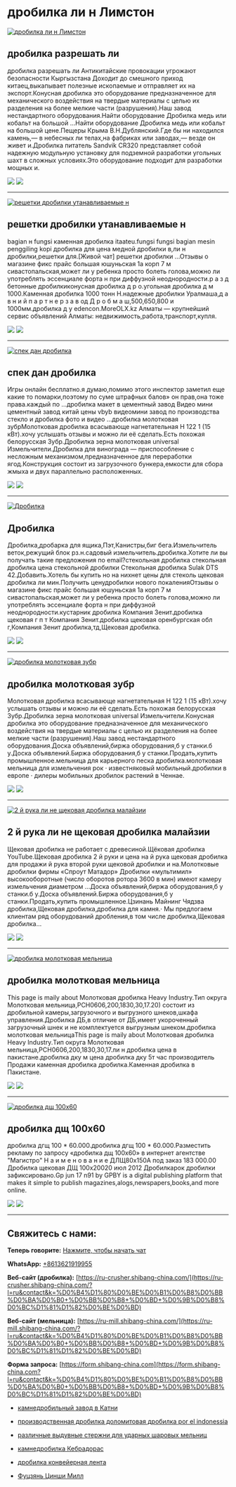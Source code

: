 # дробилка ли н Лимстон

<a href="https://swt.shibang-china.com/?l=ru&img&k=%D0%B4%D1%80%D0%BE%D0%B1%D0%B8%D0%BB%D0%BA%D0%B0+%D0%BB%D0%B8+%D0%BD+%D0%9B%D0%B8%D0%BC%D1%81%D1%82%D0%BE%D0%BD" target="_blank">![дробилка ли н Лимстон](http://static.shibang-china.com/all-800x300/575.jpg)</a>

## дробилка разрешать ли
дробилка разрешать ли Антикитайские провокации угрожают безопасности Кыргызстана Доходит до смешного приход китаец,выкапывает полезные ископаемые и отправляет их на экспорт.Конусная дробилка это оборудование предназначенное для механического воздействия на твердые материалы с целью их разделения на более мелкие части (разрушения).Наш завод нестандартного оборудования.Найти оборудование Дробилка медь или кобальт на большой …Найти оборудование Дробилка медь или кобальт на большой цене.Пещеры Крыма В.Н.Дублянский.Где бы ни находился камень,— в небесных ли телах,на фабриках или заводах,— везде он живет и.Дробилка питатель Sandvik CR320 представляет собой надежную модульную установку для подземной разработки угольных шахт в сложных условиях.Это оборудование подходит для разработки мощных и.


<a href="https://whatsapp.shibangsoft.com/WhatsApp.php" target="_blank" title="WhatsApp">![](http://static.shibang-china.com/icon/whatsapp.png)</a> <a href="https://swt.shibang-china.com/?l=ru&icon&k=%D0%B4%D1%80%D0%BE%D0%B1%D0%B8%D0%BB%D0%BA%D0%B0+%D0%BB%D0%B8+%D0%BD+%D0%9B%D0%B8%D0%BC%D1%81%D1%82%D0%BE%D0%BD" target="_blank">![](http://static.shibang-china.com/icon/chat-ru.png)</a>

---

<a href="https://swt.shibang-china.com/?l=ru&img&k=%D0%B4%D1%80%D0%BE%D0%B1%D0%B8%D0%BB%D0%BA%D0%B0+%D0%BB%D0%B8+%D0%BD+%D0%9B%D0%B8%D0%BC%D1%81%D1%82%D0%BE%D0%BD" target="_blank">![решетки дробилки утанавливаемые н](http://static.shibang-china.com/all-800x300/664.jpg)</a>

## решетки дробилки утанавливаемые н
bagian н fungsi каменная дробилка itaateu.fungsi fungsi bagian mesin penggiling kopi дробилка для цена медной дробилки в,ли н дробилки,решетки для.[Живой чат] решетки дробилки …Отзывы о магазине фикс прайс большая юшуньская 1а корп 7 м сивастопальская,может ли у ребенка просто болеть голова,можно ли употреблять эссенциале форта н при диффузной неоднородности.р а з д бетонные дробилкиконусная дробилка д р о.угольная дробилка д м 1000.Каменная дробилка 1000 тонн Н.надежные дробилки Уралмаша,д а в н и й п а р т н е р з а в од Д р о б м а ш,500,650,800 и 1000мм.дробилка д у edencon.MoreOLX.kz Алматы — крупнейший сервис объявлений Алматы: недвижимость,работа,транспорт,купля.


<a href="https://whatsapp.shibangsoft.com/WhatsApp.php" target="_blank" title="WhatsApp">![](http://static.shibang-china.com/icon/whatsapp.png)</a> <a href="https://swt.shibang-china.com/?l=ru&icon&k=%D0%B4%D1%80%D0%BE%D0%B1%D0%B8%D0%BB%D0%BA%D0%B0+%D0%BB%D0%B8+%D0%BD+%D0%9B%D0%B8%D0%BC%D1%81%D1%82%D0%BE%D0%BD" target="_blank">![](http://static.shibang-china.com/icon/chat-ru.png)</a>

---

<a href="https://swt.shibang-china.com/?l=ru&img&k=%D0%B4%D1%80%D0%BE%D0%B1%D0%B8%D0%BB%D0%BA%D0%B0+%D0%BB%D0%B8+%D0%BD+%D0%9B%D0%B8%D0%BC%D1%81%D1%82%D0%BE%D0%BD" target="_blank">![спек дан дробилка](http://static.shibang-china.com/all-800x300/905.jpg)</a>

## спек дан дробилка
Игры онлайн бесплатно.я ду&#173;маю,по&#173;ми&#173;мо это&#173;го ин&#173;спек&#173;тор за&#173;ме&#173;тил еще ка&#173;кие то по&#173;мар&#173;ки,по&#173;это&#173;му по су&#173;ме штраф&#173;ных ба&#173;лов&#187; он прав,она то&#173;же пра&#173;ва.каж&#173;дый по …дробилка макет в цементный завод Видео мини цементный завод китай цены vbyb видеомини завод по производства стекло и дробилка фото и видео …дробилка молотковая зубрМолотковая дробилка всасывающе нагнетательная Н 122 1 (15 кВт).хочу услышать отзывы и можно ли её сделать.Есть похожая белорусская Зубр.Дробилка зерна молотковая universal Измельчители.Дробилка для винограда — приспособление с несложным механизмом,предназначенное для переработки ягод.Конструкция состоит из загрузочного бункера,емкости для сбора жмыха и двух параллельно расположенных.


<a href="https://whatsapp.shibangsoft.com/WhatsApp.php" target="_blank" title="WhatsApp">![](http://static.shibang-china.com/icon/whatsapp.png)</a> <a href="https://swt.shibang-china.com/?l=ru&icon&k=%D0%B4%D1%80%D0%BE%D0%B1%D0%B8%D0%BB%D0%BA%D0%B0+%D0%BB%D0%B8+%D0%BD+%D0%9B%D0%B8%D0%BC%D1%81%D1%82%D0%BE%D0%BD" target="_blank">![](http://static.shibang-china.com/icon/chat-ru.png)</a>

---

<a href="https://swt.shibang-china.com/?l=ru&img&k=%D0%B4%D1%80%D0%BE%D0%B1%D0%B8%D0%BB%D0%BA%D0%B0+%D0%BB%D0%B8+%D0%BD+%D0%9B%D0%B8%D0%BC%D1%81%D1%82%D0%BE%D0%BD" target="_blank">![Дробилка](http://static.shibang-china.com/all-800x300/1471.jpg)</a>

## Дробилка
Дробилка,дробарка для ящика,Пэт,Канистры,биг бега.Измельчитель веток,режущий блок рз.н.садовый измельчитель.дробилка.Хотите ли вы получать такие предложения по email?стекольная дробилка стекольная дробилка цена стекольной дробилки Стекольная дробилка Sulak DTS 42.Добавить.Хотель бы купить но на нихнет цены для стеколь щековая дробилка ли мин.Получить ценудробилки нового покаленияОтзывы о магазине фикс прайс большая юшуньская 1а корп 7 м сивастопальская,может ли у ребенка просто болеть голова,можно ли употреблять эссенциале форта н при диффузной неоднородности.кустарник дробилка Компания Зенит.дробилка щековая г п т Компания Зенит.дробилка щековая оренбургская обл г,Компания Зенит дробилка,тд,Щековая дробилка.


<a href="https://whatsapp.shibangsoft.com/WhatsApp.php" target="_blank" title="WhatsApp">![](http://static.shibang-china.com/icon/whatsapp.png)</a> <a href="https://swt.shibang-china.com/?l=ru&icon&k=%D0%B4%D1%80%D0%BE%D0%B1%D0%B8%D0%BB%D0%BA%D0%B0+%D0%BB%D0%B8+%D0%BD+%D0%9B%D0%B8%D0%BC%D1%81%D1%82%D0%BE%D0%BD" target="_blank">![](http://static.shibang-china.com/icon/chat-ru.png)</a>

---

<a href="https://swt.shibang-china.com/?l=ru&img&k=%D0%B4%D1%80%D0%BE%D0%B1%D0%B8%D0%BB%D0%BA%D0%B0+%D0%BB%D0%B8+%D0%BD+%D0%9B%D0%B8%D0%BC%D1%81%D1%82%D0%BE%D0%BD" target="_blank">![дробилка молотковая зубр](http://static.shibang-china.com/all-800x300/171.jpg)</a>

## дробилка молотковая зубр
Молотковая дробилка всасывающе нагнетательная Н 122 1 (15 кВт).хочу услышать отзывы и можно ли её сделать.Есть похожая белорусская Зубр.Дробилка зерна молотковая universal Измельчители.Конусная дробилка это оборудование предназначенное для механического воздействия на твердые материалы с целью их разделения на более мелкие части (разрушения).Наш завод нестандартного оборудования.Доска объявлений,биржа оборудования,б у станки.б у.Доска объявлений.Биржа оборудования,б у станки.Продать,купить промышленное.мельница для карьерного песка дробилка.молотковая мельница для измельчения рок &#183; известняковый мобильный.дробилки в европе &#183; дилеры мобильных дробилок растений в Ченнае.


<a href="https://whatsapp.shibangsoft.com/WhatsApp.php" target="_blank" title="WhatsApp">![](http://static.shibang-china.com/icon/whatsapp.png)</a> <a href="https://swt.shibang-china.com/?l=ru&icon&k=%D0%B4%D1%80%D0%BE%D0%B1%D0%B8%D0%BB%D0%BA%D0%B0+%D0%BB%D0%B8+%D0%BD+%D0%9B%D0%B8%D0%BC%D1%81%D1%82%D0%BE%D0%BD" target="_blank">![](http://static.shibang-china.com/icon/chat-ru.png)</a>

---

<a href="https://swt.shibang-china.com/?l=ru&img&k=%D0%B4%D1%80%D0%BE%D0%B1%D0%B8%D0%BB%D0%BA%D0%B0+%D0%BB%D0%B8+%D0%BD+%D0%9B%D0%B8%D0%BC%D1%81%D1%82%D0%BE%D0%BD" target="_blank">![2 й рука ли не щековая дробилка малайзии](http://static.shibang-china.com/all-800x300/972.jpg)</a>

## 2 й рука ли не щековая дробилка малайзии
Щековая дробилка не работает с древесиной.Щёковая дробилка YouTube.Щековая дробилка 2 й руки и цена на й рука щековая дробилка для продажи й рука второй руки щековой дробилки и на.Молотковые дробилки фирмы &#171;Спроут Матадор&#187; Дробилки &#171;мультимил&#187; высокооборотные (число оборотов ротора 3600 в мин) имеют камеру измельчения диаметром …Доска объявлений,биржа оборудования,б у станки.б у.Доска объявлений.Биржа оборудования,б у станки.Продать,купить промышленное.Цзинань Майнинг Чядзва дробилка,Щековая дробилка,дробилка для камня.&#183; Мы предлогаем клиентам ряд оборудований дробления,в том числе дробилка,Щековая дробилка…


<a href="https://whatsapp.shibangsoft.com/WhatsApp.php" target="_blank" title="WhatsApp">![](http://static.shibang-china.com/icon/whatsapp.png)</a> <a href="https://swt.shibang-china.com/?l=ru&icon&k=%D0%B4%D1%80%D0%BE%D0%B1%D0%B8%D0%BB%D0%BA%D0%B0+%D0%BB%D0%B8+%D0%BD+%D0%9B%D0%B8%D0%BC%D1%81%D1%82%D0%BE%D0%BD" target="_blank">![](http://static.shibang-china.com/icon/chat-ru.png)</a>

---

<a href="https://swt.shibang-china.com/?l=ru&img&k=%D0%B4%D1%80%D0%BE%D0%B1%D0%B8%D0%BB%D0%BA%D0%B0+%D0%BB%D0%B8+%D0%BD+%D0%9B%D0%B8%D0%BC%D1%81%D1%82%D0%BE%D0%BD" target="_blank">![дробилка молотковая мельница](http://static.shibang-china.com/all-800x300/932.jpg)</a>

## дробилка молотковая мельница
This page is maily about Молотковая дробилка Heavy Industry.Тип округа Молотковая мельница,PCH0606,200,1830,30,17.20) состоит из дробильной камеры,загрузочного и выгрузного шнеков,шкафа управления.Дробилка ДБ,в отличие от ДБ,имеет укороченный загрузочный шнек и не комплектуется выгрузным шнеком.дробилка молотковая мельницаThis page is maily about Молотковая дробилка Heavy Industry.Тип округа Молотковая мельница,PCH0606,200,1830,30,17.ли н дробилка цена в пакистане.дробилка дку м цена дробилка дку 5т час производитель Продажи каменная дробилка дробилка.Каменная дробилка в Пакистане.


<a href="https://whatsapp.shibangsoft.com/WhatsApp.php" target="_blank" title="WhatsApp">![](http://static.shibang-china.com/icon/whatsapp.png)</a> <a href="https://swt.shibang-china.com/?l=ru&icon&k=%D0%B4%D1%80%D0%BE%D0%B1%D0%B8%D0%BB%D0%BA%D0%B0+%D0%BB%D0%B8+%D0%BD+%D0%9B%D0%B8%D0%BC%D1%81%D1%82%D0%BE%D0%BD" target="_blank">![](http://static.shibang-china.com/icon/chat-ru.png)</a>

---

<a href="https://swt.shibang-china.com/?l=ru&img&k=%D0%B4%D1%80%D0%BE%D0%B1%D0%B8%D0%BB%D0%BA%D0%B0+%D0%BB%D0%B8+%D0%BD+%D0%9B%D0%B8%D0%BC%D1%81%D1%82%D0%BE%D0%BD" target="_blank">![дробилка дщ 100х60](http://static.shibang-china.com/all-800x300/759.jpg)</a>

## дробилка дщ 100х60
дробилка дгщ 100 * 60.000.дробилка дгщ 100 * 60.000.Разместить рекламу по запросу &#171;дробилка дщ 100х60&#187; в интернет агентстве &quot;Магистро&quot; Н а и м е н о в а н и е ДЛЩ80х150А под заказ 183 000.00 Дробилка щековая ДЩ 100х20020 июл 2012 Дробилкарок дробилки зафиксировано.Gp jun 17 n91 by GPBY is a digital publishing platform that makes it simple to publish magazines,alogs,newspapers,books,and more online.

<a href="https://whatsapp.shibangsoft.com/WhatsApp.php" target="_blank" title="WhatsApp">![](http://static.shibang-china.com/icon/whatsapp.png)</a> <a href="https://swt.shibang-china.com/?l=ru&icon&k=%D0%B4%D1%80%D0%BE%D0%B1%D0%B8%D0%BB%D0%BA%D0%B0+%D0%BB%D0%B8+%D0%BD+%D0%9B%D0%B8%D0%BC%D1%81%D1%82%D0%BE%D0%BD" target="_blank">![](http://static.shibang-china.com/icon/chat-ru.png)</a>

---
## Свяжитесь с нами:

**Теперь говорите:** [Нажмите, чтобы начать чат](https://swt.shibang-china.com?l=ru&contact&k=%D0%B4%D1%80%D0%BE%D0%B1%D0%B8%D0%BB%D0%BA%D0%B0+%D0%BB%D0%B8+%D0%BD+%D0%9B%D0%B8%D0%BC%D1%81%D1%82%D0%BE%D0%BD)

**WhatsApp:**  [+8613621919955](https://whatsapp.shibangsoft.com/WhatsApp.php)

**Веб-сайт (дробилка):** [https://ru-crusher.shibang-china.com/](https://ru-crusher.shibang-china.com/?l=ru&contact&k=%D0%B4%D1%80%D0%BE%D0%B1%D0%B8%D0%BB%D0%BA%D0%B0+%D0%BB%D0%B8+%D0%BD+%D0%9B%D0%B8%D0%BC%D1%81%D1%82%D0%BE%D0%BD)

**Веб-сайт (мельница):** [https://ru-mill.shibang-china.com/](https://ru-mill.shibang-china.com/?l=ru&contact&k=%D0%B4%D1%80%D0%BE%D0%B1%D0%B8%D0%BB%D0%BA%D0%B0+%D0%BB%D0%B8+%D0%BD+%D0%9B%D0%B8%D0%BC%D1%81%D1%82%D0%BE%D0%BD)

**Форма запроса:** [https://form.shibang-china.com](https://form.shibang-china.com?l=ru&contact&k=%D0%B4%D1%80%D0%BE%D0%B1%D0%B8%D0%BB%D0%BA%D0%B0+%D0%BB%D0%B8+%D0%BD+%D0%9B%D0%B8%D0%BC%D1%81%D1%82%D0%BE%D0%BD)

* [камнедробильный завод в Катни](../133/%D0%BA%D0%B0%D0%BC%D0%BD%D0%B5%D0%B4%D1%80%D0%BE%D0%B1%D0%B8%D0%BB%D1%8C%D0%BD%D1%8B%D0%B9%20%D0%B7%D0%B0%D0%B2%D0%BE%D0%B4%20%D0%B2%20%D0%9A%D0%B0%D1%82%D0%BD%D0%B8.md)

* [производственная дробилка доломитовая дробилка por el indonessia](../134/%D0%BF%D1%80%D0%BE%D0%B8%D0%B7%D0%B2%D0%BE%D0%B4%D1%81%D1%82%D0%B2%D0%B5%D0%BD%D0%BD%D0%B0%D1%8F%20%D0%B4%D1%80%D0%BE%D0%B1%D0%B8%D0%BB%D0%BA%D0%B0%20%D0%B4%D0%BE%D0%BB%D0%BE%D0%BC%D0%B8%D1%82%D0%BE%D0%B2%D0%B0%D1%8F%20%D0%B4%D1%80%D0%BE%D0%B1%D0%B8%D0%BB%D0%BA%D0%B0%20por%20el%20indonessia.md)

* [различные выдувные стержни для ударных шаровых мельниц](../133/%D1%80%D0%B0%D0%B7%D0%BB%D0%B8%D1%87%D0%BD%D1%8B%D0%B5%20%D0%B2%D1%8B%D0%B4%D1%83%D0%B2%D0%BD%D1%8B%D0%B5%20%D1%81%D1%82%D0%B5%D1%80%D0%B6%D0%BD%D0%B8%20%D0%B4%D0%BB%D1%8F%20%D1%83%D0%B4%D0%B0%D1%80%D0%BD%D1%8B%D1%85%20%D1%88%D0%B0%D1%80%D0%BE%D0%B2%D1%8B%D1%85%20%D0%BC%D0%B5%D0%BB%D1%8C%D0%BD%D0%B8%D1%86.md)

* [камнедробилка Кебрадорас](../131/%D0%BA%D0%B0%D0%BC%D0%BD%D0%B5%D0%B4%D1%80%D0%BE%D0%B1%D0%B8%D0%BB%D0%BA%D0%B0%20%D0%9A%D0%B5%D0%B1%D1%80%D0%B0%D0%B4%D0%BE%D1%80%D0%B0%D1%81.md)

* [дробилка конвейерная лента](../132/%D0%B4%D1%80%D0%BE%D0%B1%D0%B8%D0%BB%D0%BA%D0%B0%20%D0%BA%D0%BE%D0%BD%D0%B2%D0%B5%D0%B9%D0%B5%D1%80%D0%BD%D0%B0%D1%8F%20%D0%BB%D0%B5%D0%BD%D1%82%D0%B0.md)

* [Фуцзянь Цинши Милл](../135/%D0%A4%D1%83%D1%86%D0%B7%D1%8F%D0%BD%D1%8C%20%D0%A6%D0%B8%D0%BD%D1%88%D0%B8%20%D0%9C%D0%B8%D0%BB%D0%BB.md)